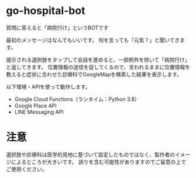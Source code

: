# go-hospital-bot
質問に答えると「病院行け」というBOTです

最初のメッセージはなんでもいいです。
何を言っても「元気？」と聞いてきます。

提示される選択肢をタップして会話を進めると、一部例外を除いて「病院行け」と返してきます。
位置情報の送信を促してくるので、言われるままに位置情報を教えると症状に合わせた診療科でGoogleMapを検索した結果を表示します。

以下環境・APIを使って動作します。
* Google Cloud Functions（ランタイム：Python 3.8）
* Google Place API
* LINE Messaging API

# 注意
選択肢や診療科は医学的見地に基づいて設定したものではなく、製作者のイメージによるところが大きいです。
誤りを含む可能性がありますのでご留意の上でご使用ください。
